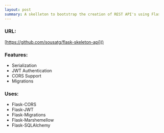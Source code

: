 ```yaml
---
layout: post
summary: A skelleton to bootstrap the creation of REST API's using Flask.
---
```


### URL: 
[https://github.com/sousatg/flask-skeleton-api]()

### Features:
* Serialization
* JWT Authentication
* CORS Support
* Migrations

### Uses:
* Flask-CORS
* Flask-JWT
* Flask-Migrations
* Flask-Marshemellow
* Flask-SQLAlchemy